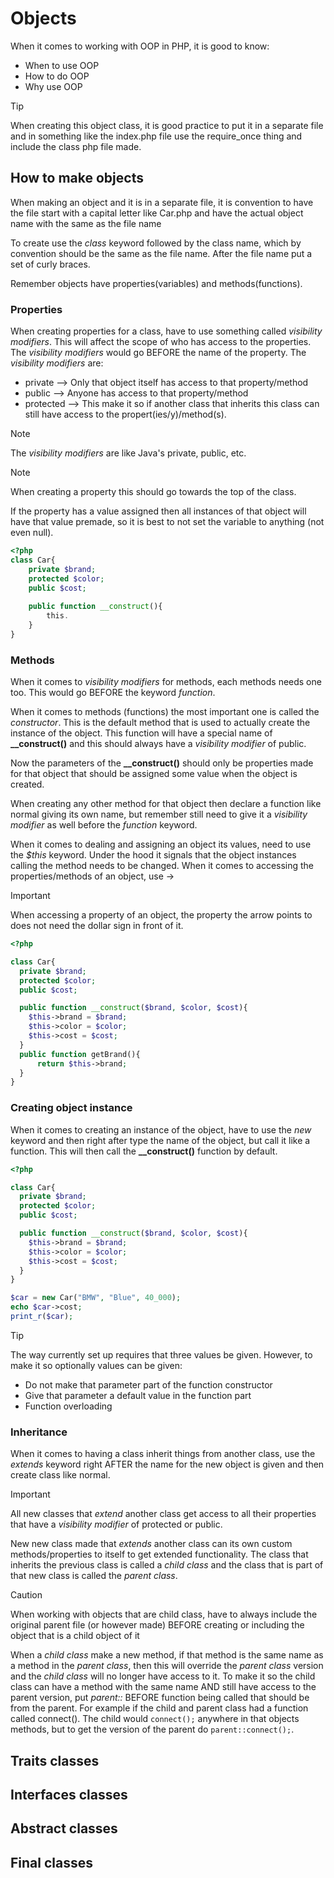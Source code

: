 # Objects

When it comes to working with OOP in PHP, it is good to know:

- When to use OOP
- How to do OOP
- Why use OOP



> [!TIP]
>
> When creating this object class, it is good practice to put it in a separate file and in something like the index.php file use the require_once thing and include the class php file made. 



## How to make objects

When making an object and it is in a separate file, it is convention to have the file start with a capital letter like Car.php and have the actual object name with the same as the file name



To create use the *class* keyword followed by the class name, which by convention should be the same as the file name. After the file name put a set of curly braces.



Remember objects have properties(variables) and methods(functions).

### Properties

When creating properties for a class, have to use something called *visibility modifiers*. This will affect the scope of who has access to the properties. The *visibility modifiers*  would go BEFORE the name of the property. The *visibility modifiers* are:

- private --> Only that object itself has access to that property/method
- public --> Anyone has access to that property/method
- protected --> This make it so if another class that inherits this class can still have access to the propert(ies/y)/method(s).

> [!NOTE]
>
> The *visibility modifiers* are like Java's private, public, etc.

> [!NOTE]
>
> When creating a property this should go towards the top of the class.



If the property has a value assigned then all instances of that object will have that value premade, so it is best to not set the variable to anything (not even null).



```php
<?php
class Car{
    private $brand;
    protected $color;
    public $cost;
    
    public function __construct(){
		this.
    }
}
```



### Methods

When it comes to *visibility modifiers* for methods, each methods needs one too. This would go BEFORE the keyword *function*. 



When it comes to methods (functions) the most important one is called the *constructor*. This is the default method that is used to actually create the instance of the object. This function will have a special name of **__construct()** and this should always have a *visibility modifier* of public.



Now the parameters of the **__construct()** should only be properties made for that object that should be assigned some value when the object is created.



When creating any other method for that object then declare a function like normal giving its own name, but remember still need to give it a *visibility modifier* as well before the *function* keyword.



When it comes to dealing and assigning an object its values, need to use the *$this* keyword. Under the hood it signals that the object instances calling the method needs to be changed. When it comes to accessing the properties/methods of an object, use ->

> [!IMPORTANT]
>
> When accessing a property of an object, the property the arrow points to does not need the dollar sign in front of it.



```php
<?php

class Car{
  private $brand;
  protected $color;
  public $cost;

  public function __construct($brand, $color, $cost){
    $this->brand = $brand;
    $this->color = $color;
    $this->cost = $cost;
  }
  public function getBrand(){
      return $this->brand;
  }
}
```

### Creating object instance

When it comes to creating an instance of the object, have to use the *new* keyword and then right after type the name of the object, but call it like a function. This will then call the **__construct()** function by default.

```php
<?php

class Car{
  private $brand;
  protected $color;
  public $cost;

  public function __construct($brand, $color, $cost){
    $this->brand = $brand;
    $this->color = $color;
    $this->cost = $cost;
  }
}

$car = new Car("BMW", "Blue", 40_000);
echo $car->cost;
print_r($car);
```

> [!TIP]
>
> The way currently set up requires that three values be given. However, to make it so optionally values can be given:
>
> - Do not make that parameter part of the function constructor
> - Give that parameter a default value in the function part
> - Function overloading



### Inheritance

When it comes to having a class inherit things from another class, use the *extends* keyword right AFTER the name for the new object is given and then create class like normal.

> [!IMPORTANT]
>
> All new classes that *extend* another class get access to all their properties that have a *visibility modifier* of protected or public.



New new class made that *extends* another class can its own custom methods/properties to itself to get extended functionality. The class that inherits the previous class is called a *child class* and the class that is part of that new class is called the *parent class*.



> [!CAUTION]
>
> When working with objects that are child class, have to always include the original parent file (or however made) BEFORE creating or including the object that is a child object of it



When a *child class* make a new method, if that method is the same name as a method in the *parent class*, then this will override the *parent class* version and the *child class* will no longer have access to it. To make it so the child class can have a method with the same name AND still have access to the parent version, put *parent::* BEFORE function being called that should be from the parent. For example if the child and parent class had a function called connect(). The child would `connect();` anywhere in that objects methods, but to get the version of the parent do `parent::connect();`.



## Traits classes



## Interfaces classes



## Abstract classes



## Final classes

